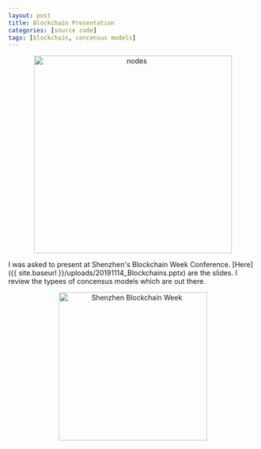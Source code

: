 ```yaml
---
layout: post
title: Blockchain Presentation
categories: [source code]
tags: [blockchain, concensus models]
---
```


<div style="text-align: center"><img src="{{ site.baseurl }}/images/nodes.png" alt="nodes" style="width: 400px;"/></div>

I was asked to present at Shenzhen's Blockchain Week Conference. [Here]({{ site.baseurl }}/uploads/20191114_Blockchains.pptx) are the slides.  I review the typees of concensus models which are out there.

<div style="text-align: center"><img src="{{ site.baseurl }}/images/shenzhen-blockchain-wk.png" alt="Shenzhen Blockchain Week" style="width: 300px;"/></div>